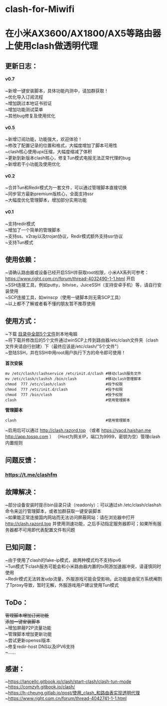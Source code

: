 # clash-for-Miwifi
在小米AX3600/AX1800/AX5等路由器上使用clash做透明代理
=====
更新日志：
--

#### v0.7 
~新增一键安装脚本，具体功能内测中，请加群获取！<br>
~优化导入订阅流程<br>
~增加跳过本地证书验证<br>
~增加功能测试菜单<br>
~其他bug修复及使用优化<br>

#### v0.5
~新增订阅功能，功能强大，欢迎体验！<br>
~修改了配置记录的位置和格式，大幅度增加了脚本可用性<br>
~clash核心使用upx压缩，大幅度缩减了体积<br>
~更新到新版本clash核心，修复Tun模式电报无法正常代理的bug<br>
~新增若干小功能及使用优化<br>

#### v0.2
~合并Tun和Redir模式为一套文件，可以通过管理脚本直接切换<br>
~同步官方最新premium版核心，全面支持ssr<br>
~大幅度优化管理脚本，增加部分实用功能<br>

#### v0.1
~支持redir模式<br>
~增加了一个简单的管理脚本<br>
~支持ss、v2ray以及trojan协议，Redir模式额外支持ssr协议<br>
~支持Tun模式<br>

使用依赖：
--
~请确认路由器或设备已经开启SSH并获取root权限，小米AX系列可参考：https://www.right.com.cn/forum/thread-4032490-1-1.html 开启<br>
~SSH连接工具，例如putty，bitvise，JuiceSSH（支持安卓手机）等，请自行安装使用<br>
~SCP连接工具，如winscp（使用一键脚本则无需SCP工具）<br>
~以上都不了解或者看不懂的朋友暂不推荐使用<br>

使用方式：
--
~下载 [目录中全部5个文件](https://github.com/juewuy/clash-for-Miwifi/tree/master/clash)到本地电脑 <br>
~将下载并修改后的5个文件通过winSCP上传到路由器/etc/clash文件夹（clash文件夹请自行创建）下（最终应该是/etc/clash/"5个文件"）<br>
~登陆SSH，并在SSH中用root用户执行下方的命令即可使用！<br>

**首次安装**
```Shell
mv /etc/clash/clashservice /etc/init.d/clash #移动clash服务文件
mv /etc/clash/clashsh /bin/clash             #移动clash管理脚本
chmod  777 /etc/clash/clash                  #授予权限
chmod  777 /etc/init.d/clash                 #授予权限
chmod  777 /bin/clash                        #授予权限
clash                                        #使用管理脚本
```
**管理脚本**
```Shell 
clash                                        #使用管理脚本
```
~启用后可以通过 http://clash.razord.top （或者 https://yacd.haishan.me http://app.tossp.com ） （Host为网关IP，端口为9999，密钥为空）管理clash内置规则<br>

问题反馈：
--
### https://t.me/clashfm 

故障解决：
--
~部分设备安装时提示bin目录只读（readonly）：可以通过sh /etc/clash/clashsh 命令来运行管理脚本，或者加群获取一键安装脚本<br>
~如果能正常连接国内网站而无法访问屏蔽网站：请在浏览器中打开 http://clash.razord.top 并使用测速功能，之后手动指定服务器即可；如果所有服务器都不可用即代表配置文件有问题<br>

已知问题：
--
~由于使用了clash的fake-ip模式，故两种模式均不支持ipv6<br>
~Tun模式下clash服务可能会和小米路由器内置的tx网游加速器冲突，请谨慎同时使用<br>
~Redir模式无法转发udp流量，外服游戏可能会受影响，此功能是由官方系统阉割了Tproxy导致，暂时无解，外服游戏用户建议使用Tun模式<br>

ToDo：
--
~~管理脚本增加订阅功能~~<br>
~~添加一键安装脚本~~<br>
~增加屏蔽P2P流量功能<br>
~管理脚本增加更新功能<br>
~尝试更新openssl版本<br>
~修复redir-host DNS以及IPV6支持<br>
~……<br>


感谢：
--
~https://lancellc.gitbook.io/clash/start-clash/clash-tun-mode<br>
~https://comzyh.gitbook.io/clash/<br>
~https://h-cheung.gitlab.io/post/使用_clash_和路由表实现透明代理<br>
~https://www.right.com.cn/forum/thread-4042741-1-1.html<br>

